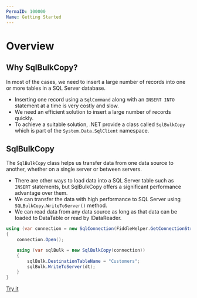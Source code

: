 ```yaml
---
PermaID: 100000
Name: Getting Started
---
```


# Overview

## Why SqlBulkCopy?

In most of the cases, we need to insert a large number of records into one or more tables in a SQL Server database.

 - Inserting one record using a `SqlCommand` along with an `INSERT INTO` statement at a time is very costly and slow. 
 - We need an efficient solution to insert a large number of records quickly.
 - To achieve a suitable solution, .NET provide a class called `SqlBulkCopy` which is part of the `System.Data.SqlClient` namespace. 

## SqlBulkCopy

The `SqlBulkCopy` class helps us transfer data from one data source to another, whether on a single server or between servers. 

 - There are other ways to load data into a SQL Server table such as `INSERT` statements, but SqlBulkCopy offers a significant performance advantage over them.
 - We can transfer the data with high performance to SQL Server using `SQLBulkCopy.WriteToServer()` method.
 - We can read data from any data source as long as that data can be loaded to DataTable or read by IDataReader.

```csharp
using (var connection = new SqlConnection(FiddleHelper.GetConnectionStringSqlServer()))
{
    connection.Open();

    using (var sqlBulk = new SqlBulkCopy(connection))
    {
        sqlBulk.DestinationTableName = "Customers";
        sqlBulk.WriteToServer(dt);
    }
}
```

[Try it](https://dotnetfiddle.net/RcnxSe)
